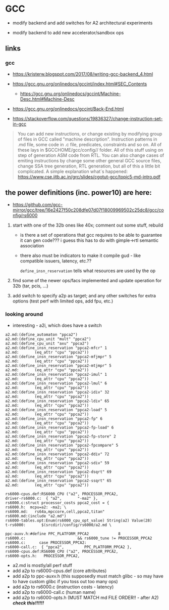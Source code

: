 # GCC

* modify backend and add switches for A2 architectural experiments

* modify backend to add new accelerator/sandbox ops

## links

### gcc

* https://kristerw.blogspot.com/2017/08/writing-gcc-backend_4.html

* https://gcc.gnu.org/onlinedocs/gccint/index.html#SEC_Contents

   * https://gcc.gnu.org/onlinedocs/gccint/Machine-Desc.html#Machine-Desc

* https://gcc.gnu.org/onlinedocs/gccint/Back-End.html

* https://stackoverflow.com/questions/19836327/change-instruction-set-in-gcc

>You can add new instructions, or change existing by modifying group of files in GCC called "machine description". Instruction patterns in <target>.md file, some code in <target>.c file, predicates, constraints and so on. All of these lays in $GCCHOME/gcc/config/<target>/ folder. All of this stuff using on step of generation ASM code from RTL. You can also change cases of emiting instructions by change some other general GCC source files, change SSA tree generation, RTL generation, but all of this a little bit complicated. A simple explanation what`s happened:
https://www.cse.iitb.ac.in/grc/slides/cgotut-gcc/topic5-md-intro.pdf

## the power definitions (inc. power10) are here:

* https://github.com/gcc-mirror/gcc/tree/16e2427f50c208dfe07d07f18009969502c25dc8/gcc/config/rs6000

1. start with one of the 32b ones like 40x; comment out some stuff, rebuild

   * is there a set of operations that gcc requires to be able to guarantee it can gen code??? i guess this has to do with gimple->rtl semantic association

   * there also must be indicators to make it compile gud - like compatible issuers, latency, etc.??

      ```define_insn_reservation``` tells what resources are used by the op

2. find some of the newer ops/facs implemented and update operation for 32b (tar, pcis, ...)

3. add switch to specify a2p as target; and any other switches for extra options (test perf with limited ops, add fpu, etc.)

### looking around

* interesting - a2i, which does have a switch

```
a2.md:(define_automaton "ppca2")
a2.md:(define_cpu_unit "mult" "ppca2")
a2.md:(define_cpu_unit "axu" "ppca2")
a2.md:(define_insn_reservation "ppca2-mfcr" 1
a2.md:       (eq_attr "cpu" "ppca2"))
a2.md:(define_insn_reservation "ppca2-mfjmpr" 5
a2.md:       (eq_attr "cpu" "ppca2"))
a2.md:(define_insn_reservation "ppca2-mtjmpr" 5
a2.md:       (eq_attr "cpu" "ppca2"))
a2.md:(define_insn_reservation "ppca2-imul" 1
a2.md:       (eq_attr "cpu" "ppca2"))
a2.md:(define_insn_reservation "ppca2-lmul" 6
a2.md:       (eq_attr "cpu" "ppca2"))
a2.md:(define_insn_reservation "ppca2-idiv" 32
a2.md:       (eq_attr "cpu" "ppca2"))
a2.md:(define_insn_reservation "ppca2-ldiv" 65
a2.md:       (eq_attr "cpu" "ppca2"))
a2.md:(define_insn_reservation "ppca2-load" 5
a2.md:       (eq_attr "cpu" "ppca2"))
a2.md:(define_insn_reservation "ppca2-fp" 6
a2.md:       (eq_attr "cpu" "ppca2"))
a2.md:(define_insn_reservation "ppca2-fp-load" 6
a2.md:       (eq_attr "cpu" "ppca2"))
a2.md:(define_insn_reservation "ppca2-fp-store" 2
a2.md:       (eq_attr "cpu" "ppca2"))
a2.md:(define_insn_reservation "ppca2-fpcompare" 5
a2.md:       (eq_attr "cpu" "ppca2"))
a2.md:(define_insn_reservation "ppca2-ddiv" 72
a2.md:       (eq_attr "cpu" "ppca2"))
a2.md:(define_insn_reservation "ppca2-sdiv" 59
a2.md:       (eq_attr "cpu" "ppca2"))
a2.md:(define_insn_reservation "ppca2-dsqrt" 69
a2.md:       (eq_attr "cpu" "ppca2"))
a2.md:(define_insn_reservation "ppca2-ssqrt" 65
a2.md:       (eq_attr "cpu" "ppca2"))

rs6000-cpus.def:RS6000_CPU ("a2", PROCESSOR_PPCA2,
driver-rs6000.c:  { "a2",       "-ma2" },
rs6000.c:struct processor_costs ppca2_cost = {
rs6000.h:  mcpu=a2: -ma2; \
rs6000.md:   rs64a,mpccore,cell,ppca2,titan"
rs6000.md:(include "a2.md")
rs6000-tables.opt:Enum(rs6000_cpu_opt_value) String(a2) Value(28)
t-rs6000:       $(srcdir)/config/rs6000/a2.md \

ppc-auxv.h:#define PPC_PLATFORM_PPCA2             8
rs6000.c:                       && rs6000_tune != PROCESSOR_PPCA2
rs6000.c:      case PROCESSOR_PPCA2:
rs6000-call.c:  { "ppca2",         PPC_PLATFORM_PPCA2 },
rs6000-cpus.def:RS6000_CPU ("a2", PROCESSOR_PPCA2,
rs6000-opts.h:   PROCESSOR_PPCA2,
```

   * a2.md is mostly/all perf stuff
   * add a2p to rs6000-cpus.def (core attributes)
   * add a2p to ppc-auxv.h (this supposedly must match glibc - so may have to have custom glibc if you toss out too many ops)
   * add a2p to rs6000.c (instruction costs - latency)
   * add a2p to rs6000-call.c (human name)
   * add a2p to rs6000-opts.h (MUST MATCH md FILE ORDER!! - after A2)  ***check this!!!!!!***


